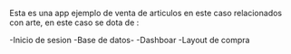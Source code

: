 Esta es una app ejemplo de venta de articulos en este caso relacionados con arte, en este caso  se dota de :

-Inicio de sesion
-Base de datos-
-Dashboar
-Layout de compra

